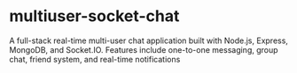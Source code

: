 # multiuser-socket-chat
A full-stack real-time multi-user chat application built with Node.js, Express, MongoDB, and Socket.IO. Features include one-to-one messaging, group chat, friend system, and real-time notifications
